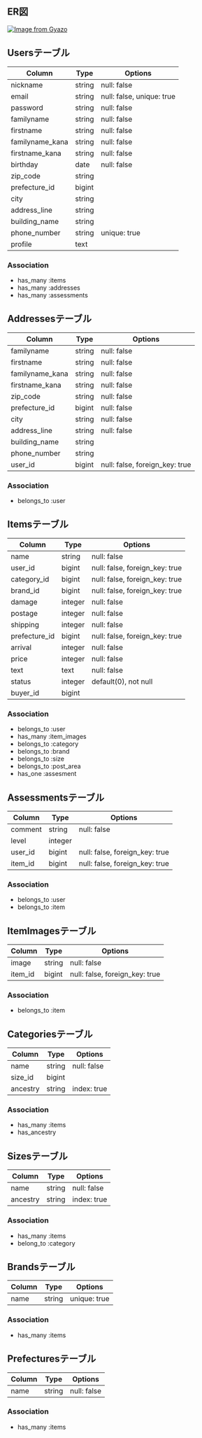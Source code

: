 ## ER図
[![Image from Gyazo](https://i.gyazo.com/217adbdcfc12434528d5b725ac524106.png)](https://gyazo.com/217adbdcfc12434528d5b725ac524106)

## Usersテーブル

|Column|Type|Options|
|------|----|-------|
|nickname|string|null: false|
|email|string|null: false, unique: true|
|password|string|null: false|
|familyname|string|null: false|
|firstname|string|null: false|
|familyname_kana|string|null: false|
|firstname_kana|string|null: false|
|birthday|date|null: false|
|zip_code|string||
|prefecture_id|bigint||
|city|string||
|address_line|string||
|building_name|string||
|phone_number|string|unique: true|
|profile|text||

### Association
- has_many :items
- has_many :addresses
- has_many :assessments


## Addressesテーブル

|Column|Type|Options|
|------|----|-------|
|familyname|string|null: false|
|firstname|string|null: false|
|familyname_kana|string|null: false|
|firstname_kana|string|null: false|
|zip_code|string|null: false|
|prefecture_id|bigint|null: false|
|city|string|null: false|
|address_line|string|null: false|
|building_name|string||
|phone_number|string||
|user_id|bigint|null: false, foreign_key: true|

### Association
- belongs_to :user


## Itemsテーブル

|Column|Type|Options|
|------|----|-------|
|name|string|null: false|
|user_id|bigint|null: false, foreign_key: true|
|category_id|bigint|null: false, foreign_key: true|
|brand_id|bigint|null: false, foreign_key: true|
|damage|integer|null: false|
|postage|integer|null: false|
|shipping|integer|null: false|
|prefecture_id|bigint|null: false, foreign_key: true|
|arrival|integer|null: false|
|price|integer|null: false|
|text|text|null: false|
|status|integer|default(0), not null|
|buyer_id|bigint||


### Association
- belongs_to :user
- has_many :item_images
- belongs_to :category
- belongs_to :brand
- belongs_to :size
- belongs_to :post_area
- has_one :assesment

## Assessmentsテーブル

|Column|Type|Options|
|------|----|-------|
|comment|string|null: false|
|level|integer||
|user_id|bigint|null: false, foreign_key: true|
|item_id|bigint|null: false, foreign_key: true|

### Association
- belongs_to :user
- belongs_to :item


## ItemImagesテーブル

|Column|Type|Options|
|------|----|-------|
|image|string|null: false|
|item_id|bigint|null: false, foreign_key: true|

### Association
- belongs_to :item


## Categoriesテーブル

|Column|Type|Options|
|------|----|-------|
|name|string|null: false|
|size_id|bigint||
|ancestry|string|index: true|

### Association
- has_many :items
- has_ancestry


## Sizesテーブル

|Column|Type|Options|
|------|----|-------|
|name|string|null: false|
|ancestry|string|index: true|

### Association
- has_many :items
- belong_to :category


## Brandsテーブル

|Column|Type|Options|
|------|----|-------|
|name|string|unique: true|

### Association
- has_many :items


## Prefecturesテーブル

|Column|Type|Options|
|------|----|-------|
|name|string|null: false|

### Association
- has_many :items